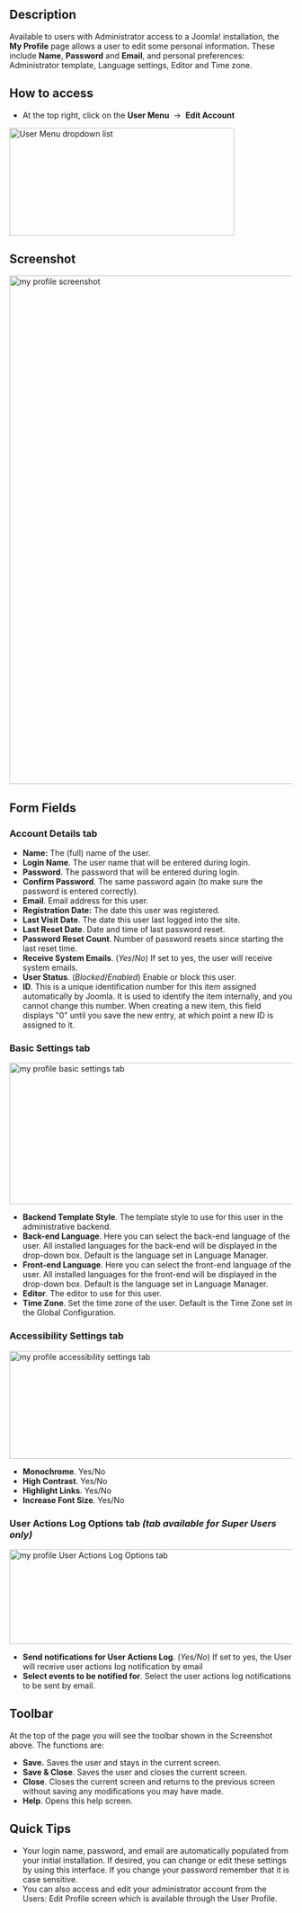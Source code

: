 <!-- Filename: Help4.x:My_Profile / Display title: My Profile -->

## Description

Available to users with Administrator access to a Joomla! installation,
the **My Profile** page allows a user to edit some personal information.
These include **Name**, **Password** and **Email**, and personal
preferences: Administrator template, Language settings, Editor and Time
zone.

## How to access

- At the top right, click on the **User Menu**  →  **Edit Account**

<img
src="https://docs.joomla.org/images/thumb/a/a8/Help-4x-User-Menu-en.png/400px-Help-4x-User-Menu-en.png"
decoding="async"
srcset="https://docs.joomla.org/images/thumb/a/a8/Help-4x-User-Menu-en.png/600px-Help-4x-User-Menu-en.png 1.5x, https://docs.joomla.org/images/a/a8/Help-4x-User-Menu-en.png 2x"
data-file-width="674" data-file-height="323" width="400" height="192"
alt="User Menu dropdown list" />

## Screenshot

<img
src="https://docs.joomla.org/images/thumb/7/78/Help-4x-my-profile-screenshot-en.png/800px-Help-4x-my-profile-screenshot-en.png"
decoding="async"
srcset="https://docs.joomla.org/images/7/78/Help-4x-my-profile-screenshot-en.png 1.5x"
data-file-width="1084" data-file-height="1226" width="800" height="905"
alt="my profile screenshot" />

## Form Fields

### Account Details tab

- **Name:** The (full) name of the user.
- **Login Name**. The user name that will be entered during login.
- **Password**. The password that will be entered during login.
- **Confirm Password**. The same password again (to make sure the
  password is entered correctly).
- **Email**. Email address for this user.
- **Registration Date:** The date this user was registered.
- **Last Visit Date**. The date this user last logged into the site.
- **Last Reset Date**. Date and time of last password reset.
- **Password Reset Count**. Number of password resets since starting the
  last reset time.
- **Receive System Emails**. (*Yes*/*No*) If set to yes, the user will
  receive system emails.
- **User Status**. (*Blocked*/*Enabled*) Enable or block this user.
- **ID**. This is a unique identification number for this item assigned
  automatically by Joomla. It is used to identify the item internally,
  and you cannot change this number. When creating a new item, this
  field displays "0" until you save the new entry, at which point a new
  ID is assigned to it.

### Basic Settings tab

<img
src="https://docs.joomla.org/images/4/49/Help-4x-Site-My-Profile-basic-en.png"
decoding="async" data-file-width="600" data-file-height="252"
width="600" height="252" alt="my profile basic settings tab" />

- **Backend Template Style**. The template style to use for this user in
  the administrative backend.
- **Back-end Language**. Here you can select the back-end language of
  the user. All installed languages for the back-end will be displayed
  in the drop-down box. Default is the language set in Language Manager.
- **Front-end Language**. Here you can select the front-end language of
  the user. All installed languages for the front-end will be displayed
  in the drop-down box. Default is the language set in Language Manager.
- **Editor**. The editor to use for this user.
- **Time Zone**. Set the time zone of the user. Default is the Time Zone
  set in the Global Configuration.

### Accessibility Settings tab

<img
src="https://docs.joomla.org/images/3/33/Help-4x-users-user-manager-super-user-accessibility-settings-en.png"
decoding="async" data-file-width="600" data-file-height="192"
width="600" height="192"
alt="my profile accessibility settings tab" />

- **Monochrome**. Yes/No
- **High Contrast**. Yes/No
- **Highlight Links**. Yes/No
- **Increase Font Size**. Yes/No

### User Actions Log Options tab *(tab available for Super Users only)*

<img
src="https://docs.joomla.org/images/0/0a/Help-4x-Site-My-Profile-User-Actions-Log-Options-en.png"
decoding="async" data-file-width="600" data-file-height="169"
width="600" height="169"
alt="my profile User Actions Log Options tab" />

- **Send notifications for User Actions Log**. (*Yes/No*) If set to yes,
  the User will receive user actions log notification by email
- **Select events to be notified for**. Select the user actions log
  notifications to be sent by email.

## Toolbar

At the top of the page you will see the toolbar shown in the Screenshot
above. The functions are:

- **Save.** Saves the user and stays in the current screen.
- **Save & Close**. Saves the user and closes the current screen.
- **Close**. Closes the current screen and returns to the previous
  screen without saving any modifications you may have made.
- **Help**. Opens this help screen.

## Quick Tips

- Your login name, password, and email are automatically populated from
  your initial installation. If desired, you can change or edit these
  settings by using this interface. If you change your password remember
  that it is case sensitive.
- You can also access and edit your administrator account from the
  Users: Edit Profile screen which is available through the
User Profile.

